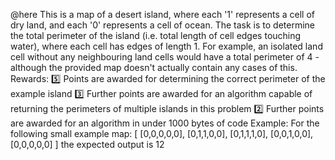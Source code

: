 @here This is a map of a desert island, where each '1' represents a cell of dry land, and each '0' represents a cell of ocean. The task is to determine the total perimeter of the island (i.e. total length of cell edges touching water), where each cell has edges of length 1. For example, an isolated land cell without any neighbouring land cells would have a total perimeter of 4 - although the provided map doesn't actually contain any cases of this.
Rewards:
:five: Points are awarded for determining the correct perimeter of the example island
:three: Further points are awarded for an algorithm capable of returning the perimeters of multiple islands in this problem
:two: Further points are awarded for an algorithm in under 1000 bytes of code
Example:
For the following small example map:
[
[0,0,0,0,0],
[0,1,1,0,0],
[0,1,1,1,0],
[0,0,1,0,0],
[0,0,0,0,0]
]
the expected output is 12
